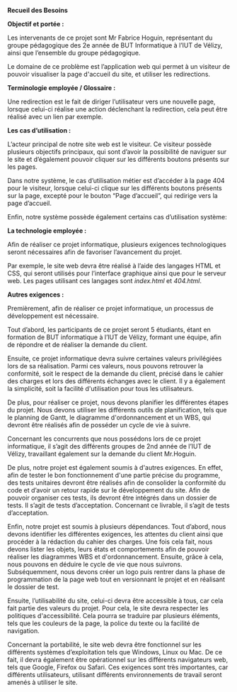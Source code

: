 ﻿
**Recueil des Besoins**

  

**Objectif et portée :**

  

Les intervenants de ce projet sont Mr Fabrice Hoguin, représentant du groupe pédagogique des 2e année de BUT Informatique à l’IUT de Vélizy, ainsi que l’ensemble du groupe pédagogique.

  

Le domaine de ce problème est l’application web qui permet à un visiteur de pouvoir visualiser la page d'accueil du site, et utiliser les redirections.

  

**Terminologie employée / Glossaire :**

  

Une redirection est le fait de diriger l’utilisateur vers une nouvelle page, lorsque celui-ci réalise une action déclenchant la redirection, cela peut être réalisé avec un lien par exemple.

  

**Les cas d’utilisation :**

  

L’acteur principal de notre site web est le visiteur. Ce visiteur possède plusieurs objectifs principaux, qui sont d’avoir la possibilité de naviguer sur le site et d’également pouvoir cliquer sur les différents boutons présents sur les pages.

  

Dans notre système, le cas d’utilisation métier est d’accéder à la page 404 pour le visiteur, lorsque celui-ci clique sur les différents boutons présents sur la page, excepté pour le bouton “Page d’accueil”, qui redirige vers la page d’accueil.

  

Enfin, notre système possède également certains cas d’utilisation système:

  

**La technologie employée :**

  

Afin de réaliser ce projet informatique, plusieurs exigences technologiques seront nécessaires afin de favoriser l’avancement du projet.

  

Par exemple, le site web devra être réalisé à l’aide des langages HTML et CSS, qui seront utilisés pour l’interface graphique ainsi que pour le serveur web. Les pages utilisant ces langages sont *index.html* et *404.html*.

  

**Autres exigences :**

  

Premièrement, afin de réaliser ce projet informatique, un processus de développement est nécessaire.

  

Tout d’abord, les participants de ce projet seront 5 étudiants, étant en formation de BUT informatique à l’IUT de Vélizy, formant une équipe, afin de répondre et de réaliser la demande du client.

  

Ensuite, ce projet informatique devra suivre certaines valeurs privilégiées lors de sa réalisation. Parmi ces valeurs, nous pouvons retrouver la conformité, soit le respect de la demande du client, précisé dans le cahier des charges et lors des différents échanges avec le client. Il y a également la simplicité, soit la facilité d'utilisation pour tous les utilisateurs.

  

De plus, pour réaliser ce projet, nous devons planifier les différentes étapes du projet. Nous devons utiliser les différents outils de planification, tels que le planning de Gantt, le diagramme d'ordonnancement et un WBS, qui devront être réalisés afin de posséder un cycle de vie à suivre.

  

Concernant les concurrents que nous possédons lors de ce projet informatique, il s’agit des différents groupes de 2nd année de l’IUT de Vélizy, travaillant également sur la demande du client Mr.Hoguin.

  

De plus, notre projet est également soumis à d'autres exigences. En effet, afin de tester le bon fonctionnement d'une partie précise du programme, des tests unitaires devront être réalisés afin de consolider la conformité du code et d’avoir un retour rapide sur le développement du site. Afin de pouvoir organiser ces tests, ils devront être intégrés dans un dossier de tests. Il s’agit de tests d’acceptation. Concernant ce livrable, il s’agit de tests d’acceptation.

  

Enfin, notre projet est soumis à plusieurs dépendances. Tout d’abord, nous devons identifier les différentes exigences, les attentes du client ainsi que procéder à la rédaction du cahier des charges. Une fois cela fait, nous devons lister les objets, leurs états et comportements afin de pouvoir réaliser les diagrammes WBS et d'ordonnancement. Ensuite, grâce à cela, nous pouvons en déduire le cycle de vie que nous suivrons. Subséquemment, nous devons créer un logo puis rentrer dans la phase de programmation de la page web tout en versionnant le projet et en réalisant le dossier de test.

  

Ensuite, l’utilisabilité du site, celui-ci devra être accessible à tous, car cela fait partie des valeurs du projet. Pour cela, le site devra respecter les politiques d'accessibilité. Cela pourra se traduire par plusieurs éléments, tels que les couleurs de la page, la police du texte ou la facilité de navigation.

  

Concernant la portabilité, le site web devra être fonctionnel sur les différents systèmes d’exploitation tels que Windows, Linux ou Mac. De ce fait, il devra également être opérationnel sur les différents navigateurs web, tels que Google, Firefox ou Safari. Ces exigences sont très importantes, car différents utilisateurs, utilisant différents environnements de travail seront amenés à utiliser le site.